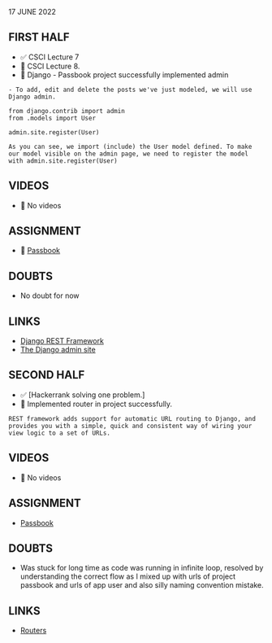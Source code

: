 17 JUNE 2022

## FIRST HALF

- ✅ CSCI Lecture 7
- 🚧 CSCI Lecture 8. 
- 🚧 Django - Passbook project successfully implemented admin 
```
- To add, edit and delete the posts we've just modeled, we will use Django admin.

from django.contrib import admin
from .models import User

admin.site.register(User)

As you can see, we import (include) the User model defined. To make our model visible on the admin page, we need to register the model with admin.site.register(User)

```

## VIDEOS

- 🚫 No videos

## ASSIGNMENT

- 🚧 [Passbook](https://github.com/sp18-interns/django-passbook)

## DOUBTS

- No doubt for now 

## LINKS

- [Django REST Framework](https://www.django-rest-framework.org/tutorial/quickstart/)
- [The Django admin site](https://docs.djangoproject.com/en/3.1/ref/contrib/admin/)

## SECOND HALF

- ✅ [Hackerrank solving one problem.]
- 🚧 Implemented router in project successfully.
```
REST framework adds support for automatic URL routing to Django, and provides you with a simple, quick and consistent way of wiring your view logic to a set of URLs.
```

## VIDEOS

- 🚫 No videos

## ASSIGNMENT

- [Passbook](https://github.com/sp18-interns/django-passbook)

## DOUBTS

- Was stuck for long time as code was running in infinite loop, resolved by understanding the correct flow as I mixed up with urls of project passbook and urls of app user and also silly naming convention mistake.

## LINKS

- [Routers](https://www.django-rest-framework.org/api-guide/routers/)


